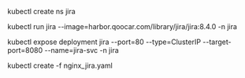 kubectl create ns jira

kubectl run jira --image=harbor.qoocar.com/library/jira/jira:8.4.0 -n jira

kubectl expose deployment jira --port=80 --type=ClusterIP --target-port=8080  --name=jira-svc -n jira

kubectl create -f nginx_jira.yaml
